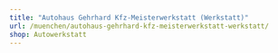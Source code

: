 ```yaml
---
title: "Autohaus Gehrhard Kfz-Meisterwerkstatt (Werkstatt)"
url: /muenchen/autohaus-gehrhard-kfz-meisterwerkstatt-werkstatt/
shop: Autowerkstatt
---
```

